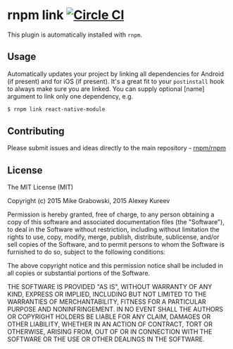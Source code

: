 rnpm link [![Circle CI](https://img.shields.io/circleci/project/rnpm/rnpm-plugin-link/master.svg)](https://circleci.com/gh/rnpm/rnpm-plugin-link) 
==========

This plugin is automatically installed with `rnpm`.

## Usage

Automatically updates your project by linking all dependencies for Android (if present) and for iOS (if present). It's a great fit to your `postinstall` hook to always make sure you are linked. You can supply optional [name] argument to link only one dependency, e.g.

```bash
$ rnpm link react-native-module
```

## Contributing

Please submit issues and ideas directly to the main repository - [rnpm/rnpm](http://github.com/rnpm/rnpm)

## License

The MIT License (MIT)

Copyright (c) 2015 Mike Grabowski, 2015 Alexey Kureev

Permission is hereby granted, free of charge, to any person obtaining a copy of this software and associated documentation files (the "Software"), to deal in the Software without restriction, including without limitation the rights to use, copy, modify, merge, publish, distribute, sublicense, and/or sell copies of the Software, and to permit persons to whom the Software is furnished to do so, subject to the following conditions:

The above copyright notice and this permission notice shall be included in all copies or substantial portions of the Software.

THE SOFTWARE IS PROVIDED "AS IS", WITHOUT WARRANTY OF ANY KIND, EXPRESS OR IMPLIED, INCLUDING BUT NOT LIMITED TO THE WARRANTIES OF MERCHANTABILITY, FITNESS FOR A PARTICULAR PURPOSE AND NONINFRINGEMENT. IN NO EVENT SHALL THE AUTHORS OR COPYRIGHT HOLDERS BE LIABLE FOR ANY CLAIM, DAMAGES OR OTHER LIABILITY, WHETHER IN AN ACTION OF CONTRACT, TORT OR OTHERWISE, ARISING FROM, OUT OF OR IN CONNECTION WITH THE SOFTWARE OR THE USE OR OTHER DEALINGS IN THE SOFTWARE.
